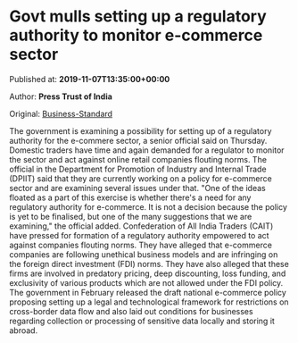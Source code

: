 
# Govt mulls setting up a regulatory authority to monitor e-commerce sector

Published at: **2019-11-07T13:35:00+00:00**

Author: **Press Trust of India**

Original: [Business-Standard](https://www.business-standard.com/article/pti-stories/govt-examining-possibility-of-regulatory-authority-for-e-commerce-sector-119110701419_1.html)

The government is examining a possibility for setting up of a regulatory authority for the e-commere sector, a senior official said on Thursday.
Domestic traders have time and again demanded for a regulator to monitor the sector and act against online retail companies flouting norms.
The official in the Department for Promotion of Industry and Internal Trade (DPIIT) said that they are currently working on a policy for e-commerce sector and are examining several issues under that.
"One of the ideas floated as a part of this exercise is whether there's a need for any regulatory authority for e-commerce. It is not a decision because the policy is yet to be finalised, but one of the many suggestions that we are examining," the official added.
Confederation of All India Traders (CAIT) have pressed for formation of a regulatory authority empowered to act against companies flouting norms.
They have alleged that e-commerce companies are following unethical business models and are infringing on the foreign direct investment (FDI) norms.
They have also alleged that these firms are involved in predatory pricing, deep discounting, loss funding, and exclusivity of various products which are not allowed under the FDI policy.
The government in February released the draft national e-commerce policy proposing setting up a legal and technological framework for restrictions on cross-border data flow and also laid out conditions for businesses regarding collection or processing of sensitive data locally and storing it abroad.
